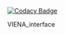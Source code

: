 
[![Codacy Badge](https://api.codacy.com/project/badge/Grade/519a968188b848388f7bff91e81f4e90)](https://app.codacy.com/app/brtiberio/VIENA_interface?utm_source=github.com&utm_medium=referral&utm_content=brtiberio/VIENA_interface&utm_campaign=Badge_Grade_Dashboard)

VIENA_interface
